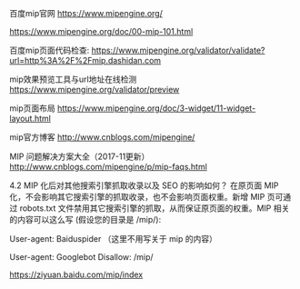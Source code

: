 百度mip官网
https://www.mipengine.org/

https://www.mipengine.org/doc/00-mip-101.html

百度mip页面代码检查:
https://www.mipengine.org/validator/validate?url=http%3A%2F%2Fmip.dashidan.com

mip效果预览工具与url地址在线检测
https://www.mipengine.org/validator/preview


mip页面布局
https://www.mipengine.org/doc/3-widget/11-widget-layout.html


mip官方博客
http://www.cnblogs.com/mipengine/

MIP 问题解决方案大全（2017-11更新）
http://www.cnblogs.com/mipengine/p/mip-faqs.html


4.2 MIP 化后对其他搜索引擎抓取收录以及 SEO 的影响如何？
在原页面 MIP 化，不会影响其它搜索引擎的抓取收录，也不会影响页面权重。新增 MIP 页可通过 robots.txt 文件禁用其它搜索引擎的抓取，从而保证原页面的权重。MIP 相关的内容可以这么写 (假设您的目录是 /mip/):

User-agent: Baiduspider
（这里不用写关于 mip 的内容）

User-agent: Googlebot
Disallow: /mip/


https://ziyuan.baidu.com/mip/index
